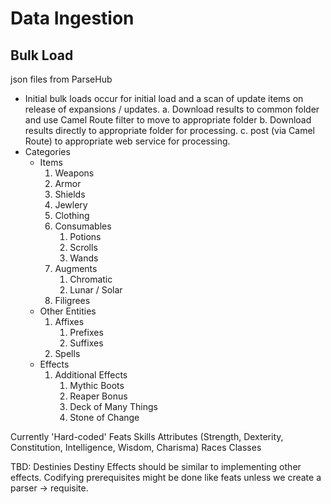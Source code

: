 # Data Ingestion

## Bulk Load

json files from ParseHub

- Initial bulk loads
  occur for initial load and a scan of update items on release of expansions / updates.
  a. Download results to common folder and use Camel Route filter to move to appropriate folder
  b. Download results directly to appropriate folder for processing.
  c. post (via Camel Route) to appropriate web service for processing.
- Categories
    - Items
        1. Weapons
        1. Armor
        1. Shields
        1. Jewlery
        1. Clothing
        1. Consumables
            1. Potions
            1. Scrolls
            1. Wands
        1. Augments
            1. Chromatic
            1. Lunar / Solar
        1. Filigrees
    - Other Entities
        1. Affixes
            1. Prefixes
            1. Suffixes
        1. Spells
    - Effects
        1. Additional Effects
            1. Mythic Boots
            1. Reaper Bonus
            1. Deck of Many Things
            1. Stone of Change

Currently 'Hard-coded'
Feats
Skills
Attributes (Strength, Dexterity, Constitution, Intelligence, Wisdom, Charisma)
Races
Classes

TBD:
Destinies
Destiny Effects should be similar to implementing other effects.
Codifying prerequisites might be done like feats unless we create a parser -> requisite.
